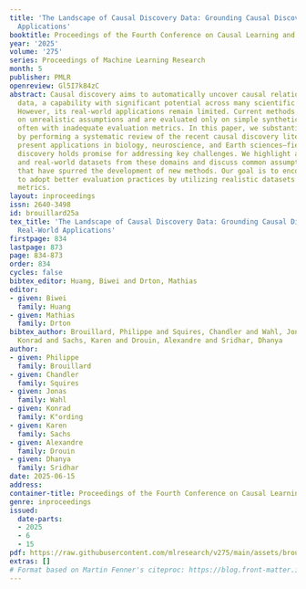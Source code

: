 ```yaml
---
title: 'The Landscape of Causal Discovery Data: Grounding Causal Discovery in Real-World
  Applications'
booktitle: Proceedings of the Fourth Conference on Causal Learning and Reasoning
year: '2025'
volume: '275'
series: Proceedings of Machine Learning Research
month: 5
publisher: PMLR
openreview: Gl5I7k84zC
abstract: Causal discovery aims to automatically uncover causal relationships from
  data, a capability with significant potential across many scientific disciplines.
  However, its real-world applications remain limited. Current methods often rely
  on unrealistic assumptions and are evaluated only on simple synthetic toy datasets,
  often with inadequate evaluation metrics. In this paper, we substantiate these claims
  by performing a systematic review of the recent causal discovery literature. We
  present applications in biology, neuroscience, and Earth sciences—fields where causal
  discovery holds promise for addressing key challenges. We highlight available simulated
  and real-world datasets from these domains and discuss common assumption violations
  that have spurred the development of new methods. Our goal is to encourage the community
  to adopt better evaluation practices by utilizing realistic datasets and more adequate
  metrics.
layout: inproceedings
issn: 2640-3498
id: brouillard25a
tex_title: 'The Landscape of Causal Discovery Data: Grounding Causal Discovery in
  Real-World Applications'
firstpage: 834
lastpage: 873
page: 834-873
order: 834
cycles: false
bibtex_editor: Huang, Biwei and Drton, Mathias
editor:
- given: Biwei
  family: Huang
- given: Mathias
  family: Drton
bibtex_author: Brouillard, Philippe and Squires, Chandler and Wahl, Jonas and K"{o}rding,
  Konrad and Sachs, Karen and Drouin, Alexandre and Sridhar, Dhanya
author:
- given: Philippe
  family: Brouillard
- given: Chandler
  family: Squires
- given: Jonas
  family: Wahl
- given: Konrad
  family: K"ording
- given: Karen
  family: Sachs
- given: Alexandre
  family: Drouin
- given: Dhanya
  family: Sridhar
date: 2025-06-15
address:
container-title: Proceedings of the Fourth Conference on Causal Learning and Reasoning
genre: inproceedings
issued:
  date-parts:
  - 2025
  - 6
  - 15
pdf: https://raw.githubusercontent.com/mlresearch/v275/main/assets/brouillard25a/brouillard25a.pdf
extras: []
# Format based on Martin Fenner's citeproc: https://blog.front-matter.io/posts/citeproc-yaml-for-bibliographies/
---
```

